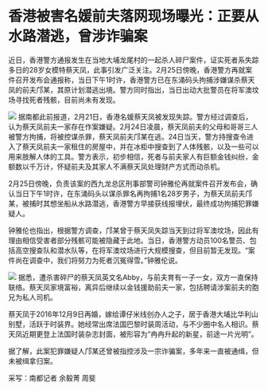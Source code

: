 # 香港被害名媛前夫落网现场曝光：正要从水路潜逃，曾涉诈骗案

近日，香港警方通报发生在当地大埔龙尾村的一起杀人碎尸案件，证实死者系失踪多日的28岁女模特蔡天凤，此事引发广泛关注。2月25日傍晚，香港警方再就案件召开发布会通报称，当日下午1时许，香港警方已在东涌码头拘捕涉嫌谋杀蔡天凤的前夫邝某，其原计划潜逃出境。警方同时指出，当日出动大批警员在将军澳坟场寻找死者残骸，目前尚未有发现。

![](https://inews.gtimg.com/om_bt/OWsC0DjO6XvwI5rJMWe8AiuI-iszQ_pqza6Yye18s_xaEAA/1000)
据南都此前报道，2月21日，香港名媛蔡天凤被发现失踪。警方经过调查后，认为蔡天凤前夫一家存在作案嫌疑。2月24日凌晨，蔡天凤前夫的父母和哥哥三人被警方拘捕，将被控谋杀罪，蔡天凤前夫邝某在逃。24日当天，警方持搜查令进入了蔡天凤前夫一家租住的房屋中，并在冰柜中搜查到了人体残骸，以及一些可以用来肢解人体的工具。警方表示，初步相信，死者与前夫家人有巨额金钱纠纷，金额数以千万计，怀疑前夫及其家人不满蔡天凤处理财产方式而动杀机。

2月25日傍晚，负责该案的西九龙总区刑事部警司钟雅伦再就案件召开发布会，确认当日下午1时许，在东涌码头以谋杀罪名再拘捕1名28岁男子，为蔡天凤前夫邝某，被捕时其想坐船从水路潜逃，香港警方早接获线报埋伏，最终成功拘捕犯罪嫌疑人。

钟雅伦也指出，根据警方调查，邝某曾于蔡天凤失踪当天到过将军澳坟场，因此有理由相信受害者部分残骸可能被隐藏于此地。当日，香港警方动员100名警员、包括高空搜查队和潜水队等，在将军澳坟场进行大规模搜查，但目前暂无发现。“案件尚在调查中，我们将努力为死者沉冤得雪。”钟雅伦说。

![](https://inews.gtimg.com/om_bt/O89s6zWZO_c8ed1YS2UU7I8lt1qse_QiroKSbzlpE3QMQAA/1000)
据悉，遭杀害碎尸的蔡天凤英文名Abby，与前夫育有一子一女，双方一直保持联络。蔡天凤家境富裕，离异后继续以金钱援助前夫一家，包括聘请涉案前夫的胞兄为私人司机。

蔡天凤于2016年12月9日再婚，嫁给谭仔米线创办人之子，居于香港大埔比华利山别墅，活跃于时装界。她经常出席法国巴黎时装周活动，与不少圈中名人相识。蔡天凤近期更登上法国时装杂志封面，被形容为“冉冉升起的新星，前途一片光明”。

据了解，此案犯罪嫌疑人邝某还曾被指控涉及一宗诈骗案，多年来一直被通缉，但未被缉拿归案。

采写：南都记者 余毅菁 周斐

